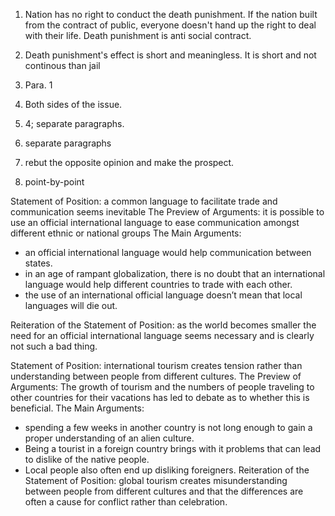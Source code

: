 1. Nation has no right to conduct the death punishment. If the nation built from the contract of public, everyone doesn't hand up the right to deal with their life. Death punishment is anti social contract.
2. Death punishment's effect is short and meaningless. It is short and not continous than jail

1. Para. 1
2. Both sides of the issue.
3. 4; separate paragraphs.
4. separate paragraphs
5. rebut the opposite opinion and make the prospect.
6. point-by-point

Statement of Position: a common language to facilitate trade and communication seems inevitable
The Preview of Arguments: it is possible to use an official international language to ease communication amongst different ethnic or national groups
The Main Arguments:
 - an official international language would help communication between states. 
 - in an age of rampant globalization, there is no doubt that an international language would help different countries to trade with each other.
 - the use of an international official language doesn’t mean that local languages will die out.

Reiteration of the Statement of Position: as the world becomes smaller the need for an official international language seems necessary and is clearly not such a bad thing. 


Statement of Position: international tourism creates tension rather than understanding between people from different cultures.
The Preview of Arguments: The growth of tourism and the numbers of people traveling to other countries for their vacations has led to debate as to whether this is beneficial. 
The Main Arguments: 
 - spending a few weeks in another country is not long enough to gain a proper understanding of an alien culture. 
 - Being a tourist in a foreign country brings with it problems that can lead to dislike of the native people.
 - Local people also often end up disliking foreigners.
Reiteration of the Statement of Position: global tourism creates misunderstanding between people from different cultures and that the differences are often a cause for conflict rather than celebration.